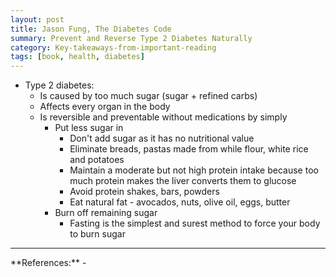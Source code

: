 ```yaml
---
layout: post
title: Jason Fung, The Diabetes Code
summary: Prevent and Reverse Type 2 Diabetes Naturally
category: Key-takeaways-from-important-reading
tags: [book, health, diabetes]
---
```


- Type 2 diabetes:
  - Is caused by too much sugar (sugar + refined carbs)
  - Affects every organ in the body
  - Is reversible and preventable without medications by simply
    - Put less sugar in
      - Don't add sugar as it has no nutritional value
      - Eliminate breads, pastas made from while flour, white rice and potatoes
      - Maintain a moderate but not high protein intake because too much protein makes the liver converts them to glucose
      - Avoid protein shakes, bars, powders
      - Eat natural fat - avocados, nuts, olive oil, eggs, butter
    - Burn off remaining sugar
      - Fasting is the simplest and surest method to force your body to burn sugar

<hr>
**References:**
- <https://www.goodreads.com/en/book/show/38227753>
